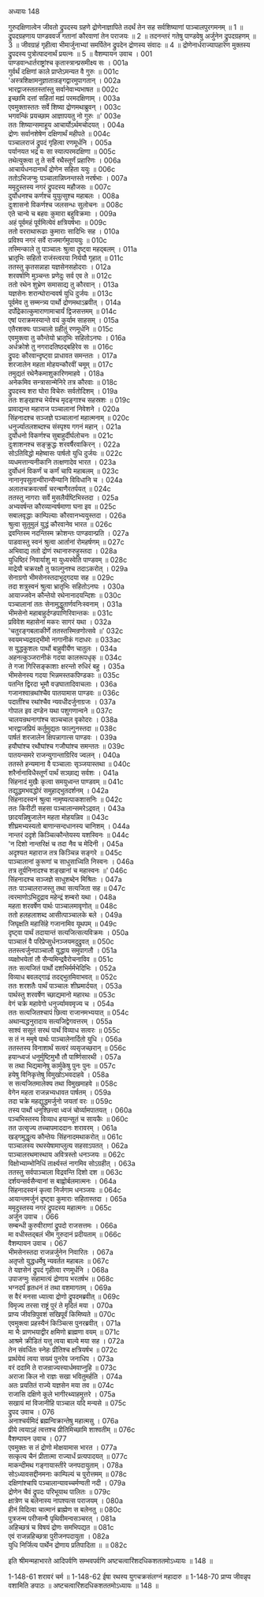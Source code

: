 अध्यायः 148

गुरुदक्षिणात्वेन जीवतो द्रुपदस्य ग्रहणे द्रोणेनाज्ञापिते तदर्थं तेन सह सर्वशिष्याणां पाञ्चालपुरगमनम् ॥ 1 ॥ द्रुपदग्रहणाय पाण्डववर्जं गतानां कौरवाणां तेन पराजयः ॥ 2 ॥ तदनन्तरं गतेषु पाण्डवेषु अर्जुनेन द्रुपदग्रहणम् ॥ 3 ॥ जीवग्राहं गृहीत्वा भीमार्जुनाभ्यां समर्पितेन द्रुपदेन द्रोणस्य संवादः ॥ 4 ॥ द्रोणेनार्धराज्यापहारेण मुक्तस्य द्रुपदस्य पुत्रोत्पादनार्थं प्रयत्नः ॥ 5 ॥
वैशम्पायन उवाच ।	001  
पाण्डवान्धार्तराष्ट्रांश्च कृतास्त्रान्प्रसमीक्ष्य सः ।	001a  
गुर्वर्थं दक्षिणां काले प्राप्तेऽमन्यत वै गुरुः ॥	001c  
\'अस्त्रशिक्षामनुज्ञातान्रङ्गद्वारमुपागतान् ।	002a  
भारद्वाजस्ततस्तांस्तु सर्वानेवाभ्यभाषत ॥	002c  
इच्छामि दत्तां सहितां मह्यं परमदक्षिणाम् ।	003a  
एवमुक्तास्ततः सर्वे शिष्या द्रोणमथाब्रुवन् ।	003c  
भगवन्किं प्रयच्छाम आज्ञापयतु नो गुरुः ॥\'	003e  
ततः शिष्यान्समाहूय आचार्योऽर्थमचोदयत् ।	004a  
द्रोणः सर्वानशेषेण दक्षिणार्थं महीपते ॥	004c  
पञ्चालराजं द्रुपदं गृहित्वा रणमूर्धनि ।	005a  
पर्यानयत भद्रं वः सा स्यात्परमदक्षिणा ॥	005c  
तथेत्युक्त्वा तु ते सर्वे रथैस्तूर्णं प्रहारिणः ।	006a  
आचार्यधनदानार्थं द्रोणेन सहिता ययुः ॥	006c  
ततोऽभिजग्मुः पञ्चालान्निघ्नन्तस्ते नरर्षभाः ।	007a  
ममृदुस्तस्य नगरं द्रुपदस्य महौजसः ॥	007c  
दुर्योधनश्च कर्णश्च युयुत्सुश्च महाबलः ।	008a  
दुःशासनो विकर्णश्च जलसन्धः सुलोचनः ॥	008c  
एते चान्ये च बहवः कुमारा बहुविक्रमाः ।	009a  
अहं पूर्वमहं पूर्वमित्येवं क्षत्रियर्षभाः ॥	009c  
ततो वरराथारूढाः कुमाराः सादिभिः सह ।	010a  
प्रविश्य नगरं सर्वे राजमार्गमुपाययुः ॥	010c  
तस्मिन्काले तु पाञ्चालः श्रुत्वा दृष्ट्वा महद्बलम् ।	011a  
भ्रातृभिः सहितो राजंस्त्वरया निर्ययौ गृहात् ॥	011c  
ततस्तु कृतसन्नाहा यज्ञसेनसहोदराः ।	012a  
शरवर्षाणि मुञ्चन्तः प्रणेदुः सर्व एव ते ॥	012c  
ततो रथेन शुभ्रेण समासाद्य तु कौरवान् ।	013a  
यज्ञसेनः शरान्घोरान्ववर्ष युधि दुर्जयः ॥	013c  
पूर्वमेव तु सम्मन्त्र्य पार्थो द्रोणमथाऽब्रवीत् ।	014a  
दर्पोद्रेकात्कुमाराणामाचार्यं द्विजसत्तमम् ॥	014c  
एषां पराक्रमस्यान्ते वयं कुर्याम साहसम् ।	015a  
एतैरशक्यः पाञ्चालो ग्रहीतुं रणमूर्धनि ॥	015c  
एवमुक्त्वा तु कौन्तेयो भ्रातृभिः सहितोऽनघः ।	016a  
अर्धक्रोशे तु नगरादतिष्ठद्बहिरेव सः ॥	016c  
द्रुपदः कौरवान्दृष्ट्वा प्राधावत समन्ततः ।	017a  
शरजालेन महता मोहयन्कौरवीं चमूम् ॥	017c  
तमुद्यतं रथेनैकमाशुकारिणमाहवे ।	018a  
अनेकमिव सन्त्रासान्मेनिरे तत्र कौरवाः ॥	018c  
द्रुपदस्य शरा घोरा विचेरुः सर्वतोदिशम् ।	019a  
ततः शङ्खाश्च भेर्यश्च मृदङ्गाश्च सहस्रशः ॥	019c  
प्रावाद्यन्त महाराज पञ्चालानां निवेशने ।	020a  
सिंहनादश्च सञ्जज्ञे पञ्चालानां महात्मनाम् ॥	020c  
धनुर्ज्यातलशब्दश्च संस्पृश्य गगनं महान् ।	021a  
दुर्योधनो विकर्णश्च सुबाहुर्दीर्घलोचनः ॥	021c  
दुःशाशनश्च सङ्क्रुद्धः शरवर्षैरवाकिरन् ।	022a  
सोऽतिविद्धो महेष्वासः पार्षतो युधि दुर्जयः ॥	022c  
व्यधमत्तान्यनीकानि तत्क्षणादेव भारत ।	023a  
दुर्योधनं विकर्णं च कर्णं चापि महाबलम् ॥	023c  
नानानृपसुतान्वीरान्सैन्यानि विविधानि च ।	024a  
अलातचक्रवत्सर्वं चरन्बाणैरतर्पयत् ॥	024c  
ततस्तु नागराः सर्वे मुसलैर्यष्टिभिस्तदा ।	025a  
अभ्यवर्षन्त कौरव्यान्वर्षमाणा घना इव ॥	025c  
सबालवृद्धाः काम्पिल्याः कौरवानभ्ययुस्तदा ।	026a  
श्रुत्वा सुतुमुलं युद्धं कौरवानेव भारत ॥	026c  
द्रवन्तिस्म नदन्तिस्म क्रोशन्तः पाण्डवान्प्रति ।	027a  
पाडवास्तु स्वनं श्रुत्वा आर्तानां रोमहर्षणम् ॥	027c  
अभिवाद्य ततो द्रोणं रथानारुरुहुस्तदा ।	028a  
युधिष्ठिरं निवार्याशु मा युध्यस्वेति पाण्डवम् ॥	028c  
माद्रेयौ चक्ररक्षौ तु फाल्गुनश्च तदाऽकरोत् ।	029a  
सेनाग्रगो भीमसेनस्तदाभूद्गदया सह ॥	029c  
तदा शत्रुस्वनं श्रुत्वा भ्रातृभिः सहितोऽनघः ।	030a  
आयाज्जवेन कौन्तेयो रथेनानादयन्दिशः ॥	030c  
पञ्चालानां ततः सेनामुद्धूतार्णवनिःस्वनाम् ।	031a  
भीमसेनो महाबाहुर्दण्डपाणिरिवान्तकः ॥	031c  
प्रविवेश महासेनां मकरः सागरं यथा ।	032a  
\'चतुरङ्गबलाकीर्णे ततस्तस्मिन्रणोत्सवे ॥\'	032c  
स्वयमभ्यद्रवद्भीमो नागानीकं गदाधरः ॥	033ac  
स युद्धकुशलः पार्थो बाहुवीर्येण चातुलः ।	034a  
अहनत्कुञ्जरानीकं गदया कालरूपधृक् ॥	034c  
ते गजा गिरिसङ्काशाः क्षरन्तो रुधिरं बहु ।	035a  
भीमसेनस्य गदया भिन्नमस्तकपिण्डकाः ॥	035c  
पतन्ति द्विरदा भूमौ वज्रघातादिवाचलाः ।	036a  
गजानश्वान्रथांश्चैव पातयामास पाण्डवः ॥	036c  
पदातींश्च रथांश्चैव न्यवधीदर्जुनाग्रजः ।	037a  
गोपाल इव दण्डेन यथा पशुगणान्वने ॥	037c  
चालयन्रथनागांश्च सञ्चचाल वृकोदरः ।	038a  
भारद्वाजप्रियं कर्तुमुद्यतः फाल्गुनस्तदा ॥	038c  
पार्षतं शरजालेन क्षिपन्नागात्स पाण्डवः ।	039a  
हयौघांश्च रथौघांश्च गजौघांश्च समन्ततः ॥	039c  
पातयन्समरे राजन्युगान्ताग्रिरिव ज्वलन् ।	040a  
ततस्ते हन्यमाना वै पञ्चालाः सृञ्जयास्तथा ॥	040c  
शरैर्नानाविधैस्तूर्णं पार्थं सञ्छाद्य सर्वशः ।	041a  
सिंहनादं मुखैः कृत्वा समयुध्वन्त पाण्डवम् ॥	041c  
तद्युद्धमभवद्धोरं समुहाद्भुतदर्शनम् ।	042a  
सिंहनादस्वनं श्रुत्वा नामृष्यत्पाकशासनिः ॥	042c  
ततः किरीटी सहसा पञ्चालान्समरेऽद्रवत् ।	043a  
छादयन्निषुजालेन महता मोहयन्निव ॥	043c  
शीघ्रमभ्यस्यतो बाणान्सन्दधानस्य चानिशम् ।	044a  
नान्तरं ददृशे किञ्चित्कौन्तेयस्य यशस्विनः ॥	044c  
\'न दिशो नान्तरिक्षं च तदा नैव च मेदिनी ।	045a  
अदृश्यत महाराज तत्र किञ्चिन्न सङ्गरे ॥	045c  
पाञ्चालानां कुरूणां च साधुसाध्विति निस्वनः ।	046a  
तत्र तूर्यनिनादश्च शङ्खानां च महास्वनः ॥\'	046c  
सिंहनादश्च सञ्जज्ञे साधुशब्देन मिश्रितः ।	047a  
ततः पाञ्चालराजस्तु तथा सत्यजिता सह ॥	047c  
त्वरमाणोऽभिदुद्राव महेन्द्रं शम्बरो यथा ।	048a  
महता शरवर्षेण पार्थः पाञ्चालमावृणोत् ॥	048c  
ततो हलहलाशब्द आसीत्पाञ्चालके बले ।	049a  
जिघृक्षति महासिंहे गजानामिव यूथपम् ॥	049c  
दृष्ट्वा पार्थं तदायान्तं सत्यजित्सत्यविक्रमः ।	050a  
पाञ्चालं वै परिप्रेप्सुर्धनञ्जयमदुद्रुवत् ॥	050c  
ततस्त्वर्जुनपाञ्चालौ युद्धाय समुपागतौ ।	051a  
व्यक्षोभयेतां तौ सैन्यमिन्द्रवैरोचनाविव ॥	051c  
ततः सत्यजितं पार्थो दशभिर्मर्मभेदिभिः ।	052a  
विव्याध बवलद्गाढं तदद्भुतमिवाभवत् ॥	052c  
ततः शरशतैः पार्थं पाञ्चालः शीघ्रमार्दयत् ।	053a  
पार्थस्तु शरवर्षेण च्छाद्यमानो महारथः ॥	053c  
वेगं चक्रे महावेगो धनुर्ज्यामवमृज्य च ।	054a  
ततः सत्यजितश्चापं छित्वा राजानमभ्ययात् ॥	054c  
अथान्यद्धनुरादाय सत्यजिद्वेगवत्तरम् ।	055a  
साश्वं ससूतं सरथं पार्थं विव्याध सत्वरः ॥	055c  
स तं न ममृषे पार्थः पाञ्चालेनार्दितो युधि ।	056a  
ततस्तस्य विनाशार्थं सत्वरं व्यसृजच्छरान् ॥	056c  
हयान्ध्वजं धनुर्मुष्टिमुभौ तौ पार्ष्णिसारथी ।	057a  
स तथा भिद्यमानेषु कार्मुकेषु पुनः पुनः ॥	057c  
हयेषु विनिकृत्तेषु विमुखोऽभवदाहवे ।	058a  
स सत्यजितमालेक्य तथा विमुखमाहवे ॥	058c  
वेगेन महता राजन्नभ्यधावत पार्षतम् ।	059a  
तदा चक्रे महद्युद्धमर्जुनो जयतां वरः ॥	059c  
तस्य पार्थो धनुश्छित्त्वा ध्वजं चोर्व्यामपातयत् ।	060a  
पञ्चभिस्तस्य विव्याध हयान्सूतं च सायकैः ॥	060c  
तत उत्सृज्य तच्चापमाददानः शरावरम् ।	061a  
खड्गमुद्धृत्य कौन्तेयः सिंहनादमथाकरोत् ॥	061c  
पाञ्चालस्य रथस्येषामाप्लुत्य सहसाऽपतत् ।	062a  
पाञ्चालरथमास्थाय अवित्रस्तो धनञ्जयः ॥	062c  
विक्षोभ्याम्भोनिधिं तार्क्ष्यस्तं नागमिव सोऽग्रहीत् ।	063a  
ततस्तु सर्वपाञ्चाला विद्रवन्ति दिशो दश ॥	063c  
दर्शयन्सर्वसैन्यानां स बाह्वोर्बलमात्मनः ।	064a  
सिंहनादस्वनं कृत्वा निर्जगाम धनञ्जयः ॥	064c  
आयान्तमर्जुनं दृष्ट्वा कुमाराः सहितास्तदा ।	065a  
ममृदुस्तस्य नगरं द्रुपदस्य महात्मनः ॥	065c  
अर्जुन उवाच ।	066  
सम्बन्धी कुरुवीराणां द्रुपदो राजसत्तमः ।	066a  
मा वधीस्तद्बलं भीम गुरुदानं प्रदीयताम् ॥	066c  
वैशम्पायन उवाच ।	067  
भीमसेनस्तदा राजन्नर्जुनेन निवारितः ।	067a  
अतृप्तो युद्धधर्मेषु न्यवर्तत महाबलः ॥	067c  
ते यज्ञसेनं द्रुपदं गृहीत्वा रणमूर्धनि ।	068a  
उपाजग्मुः सहामात्यं द्रोणाय भरतर्षभ ॥	068c  
भग्नदर्पं हृतधनं तं तथा वशमागतम् ।	069a  
स वैरं मनसा ध्यात्वा द्रोणो द्रुपदमब्रवीत् ॥	069c  
विमृज्य तरसा राष्ट्रं पुरं ते मृदितं मया ।	070a  
प्राप्य जीवन्रिपुवशं सखिपूर्वं किमिष्यते ॥	070c  
एवमुक्त्वा प्रहस्यैनं किञ्चित्स पुनरब्रवीत् ।	071a  
मा भैः प्राणभयाद्वीर क्षमिणो ब्राह्मणा वयम् ॥	071c  
आश्रमे क्रीडितं यत्तु त्वया बाल्ये मया सह ।	072a  
तेन संवर्धितः स्नेहः प्रीतिश्च क्षत्रियर्षभ ॥	072c  
प्रार्थयेयं त्वया सख्यं पुनरेव जनाधिप ।	073a  
वरं ददामि ते राजन्राज्यस्यार्धमवाप्नुहि ॥	073c  
अराजा किल नो राज्ञः सखा भवितुमर्हति ।	074a  
अतः प्रयतितं राज्ये यज्ञसेन मया तव ॥	074c  
राजासि दक्षिणे कूले भागीरथ्याहमुत्तरे ।	075a  
सखायं मां विजानीहि पाञ्चाल यदि मन्यसे ॥	075c  
द्रुपद उवाच ।	076  
अनाश्चर्यमिदं ब्रह्मन्विक्रान्तेषु महात्मसु ।	076a  
प्रीये त्वयाऽहं त्वत्तश्च प्रीतिमिच्छामि शाश्वतीम् ॥	076c  
वैशम्पायन उवाच ।	077  
एवमुक्तः स तं द्रोणो मोक्षयामास भारत ।	077a  
सत्कृत्य चैनं प्रीतात्मा राज्यार्धं प्रत्यपादयत् ॥	077c  
माकन्दीमथ गङ्गायास्तीरे जनपदायुताम् ।	078a  
सोऽध्यावसद्दीनमनाः काम्पिल्यं च पुरोत्तमम् ॥	078c  
दक्षिणांश्चापि पञ्चालान्यावच्चर्मण्वती नदी ।	079a  
द्रोणेन चैवं द्रुपदः परिभूयाथ पालितः ॥	079c  
क्षात्रेण च बलेनास्य नापश्यत्स पराजयम् ।	080a  
हीनं विदित्वा चात्मानं ब्राह्मेण स बलेनतु ॥	080c  
पुत्रजन्म परीप्सन्वै पृथिवीमन्वसञ्चरत् ।	081a  
अहिच्छत्रं च विषयं द्रोणः समभिपद्यत ॥	081c  
एवं राजन्नहिच्छत्रा पुरीजनपदायुता ।	082a  
युधि निर्जित्य पार्थेन द्रोणाय प्रतिपादिता ॥ ॥	082c  

इति श्रीमन्महाभारते आदिपर्वणि सम्भवपर्वणि अष्टचत्वारिंशदधिकशततमोऽध्यायः ॥ 148 ॥

1-148-61 शरावरं चर्म ॥ 1-148-62 ईषा रथस्य युगचक्रसंलग्नं महादारु ॥ 1-148-70 प्राप्य जीवन्नृप वशामिति ङपाठः ॥ अष्टचत्वारिंशदधिकशततमोऽध्यायः ॥ 148 ॥
